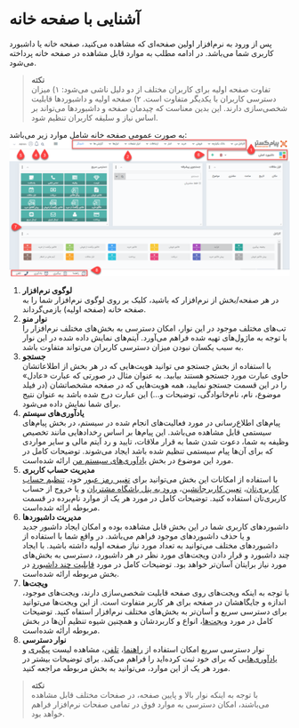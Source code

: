 # آشنایی با صفحه خانه
پس از ورود به نرم‌افزار اولین صفحه‌ای که مشاهده می‌کنید، صفحه خانه یا داشبورد کاربری شما می‌باشد. در ادامه مطلب به موارد قابل مشاهده در صفحه خانه پرداخته می‌شود.<br>
> **نکته**<br>
> تفاوت صفحه اولیه برای کاربران مختلف از دو دلیل ناشی می‌شود: ۱) میزان دسترسی کاربران با یکدیگر متفاوت است. ۲) صفحه اولیه و داشبوردها قابلیت شخصی‌سازی دارند. این بدین معناست که چیدمان صفحه و داشبوردها می‌تواند بر اساس نیاز و سلیقه کاربران تنظیم شود.<br>

به صورت عمومی صفحه خانه شامل موارد زیر می‌باشد:
![تصویر صفحه خانه](./Images/standard-home-page-2.7.5.png)<br>

1. **لوگوی نرم‌افزار**<br>
در هر صفحه/بخش از نرم‌افزار که باشید، کلیک بر روی لوگوی نرم‌افزار شما را به صفحه خانه (صفحه اولیه) بازمی‌گرداند.<br>
2. **نوار منو**<br>
تب‌های مختلف موجود در این نوار، امکان دسترسی به بخش‌های مختلف نرم‌افزار را با توجه به ماژول‌های تهیه شده فراهم می‌آورد. آیتم‌های نمایش داده شده در این نوار به سبب یکسان نبودن میزان دسترسی کاربران می‌تواند متفاوت باشد.<br>
3. **جستجو**<br>
با استفاده از بخش جستجو می توانید هویت‌هایی که در هر بخش از اطلاعاتشان حاوی عبارت مورد جستجو هستند بیابید. به عنوان مثال در صورتی که عبارت «عادل» را در این قسمت جستجو نمایید،‌ همه هویت‌هایی که در صفحه مشخصاتشان (در فیلد موضوع، نام، نام‌خانوادگی، توضیحات و...) این عبارت درج شده باشد به عنوان نتیج برای شما نمایش داده می‌شود.<br>
4. **یادآوری‌های سیستم**<br>
پیام‌های اطلاع‌رسانی در مورد فعالیت‌های انجام شده در سیستم، در بخش پیام‌های سیستمی قابل مشاهده می‌باشد.
این پیام‌ها بر اساس رخدادهایی مانند تخصیص وظیفه به شما، دعوت شدن شما به قرار ملاقات، تایید و رد آیتم مالی و سایر مواردی که برای آن‌ها پیام سیستمی تنظیم شده باشد ایجاد می‌شوند. توضیحات کامل در مورد این موضوع در بخش [یادآوری‌های سیستم من](https://github.com/1stco/PayamGostarDocs/blob/master/Help/home/NotificationManagement2.6.0.md) ارائه شده‌است.<br>
5. **مدیریت حساب کاربری**<br>
با استفاده از امکانات این بخش می‌توانید برای [تغییر رمز عبور](https://github.com/1stco/PayamGostarDocs/blob/master/Help/home/UserPasswordChange.md) خود، [تنظیم حساب کاربری‌تان](https://github.com/1stco/PayamGostarDocs/blob/master/Help/home/MySetting.md)، [تعیین کاربرجانشین](https://github.com/1stco/PayamGostarDocs/blob/master/Help/home/SurrogateUser2.5.6.md)، [ورود به پنل باشگاه مشتریان](https://github.com/1stco/PayamGostarDocs/blob/master/Help/home/ClubUserAccount.md) و یا خروج از حساب کاربری‌تان استفاده کنید. توضیحات کامل در مورد هر یک از موارد نام‌برده در قسمت مربوطه ارائه شده‌است.<br>
6. **مدیریت داشبوردها**<br>
داشبوردهای کاربری شما در این بخش قابل مشاهده بوده و امکان ایجاد داشبور جدید و یا حذف داشبوردهای موجود فراهم می‌باشد. در واقع شما با استفاده از داشبوردهای مختلف می‌توانید به تعداد مورد نیاز صفحه اولیه داشته باشید. با ایجاد چند داشبورد و قرار دادن ویجت‌های مورد نظر در هر داشبورد، دسترسی به بخش‌های مورد نیاز برایتان آسان‌تر خواهد بود. توضیحات کامل در مورد [قابلیت چند داشبورد](https://github.com/1stco/PayamGostarDocs/blob/master/Help/home/MultiDashboard.md) در بخش مربوطه ارائه شده‌است.<br>
7. **ویجت‌ها**<br>
با توجه به اینکه ویجت‌های روی صفحه قابلیت شخصی‌سازی دارند، ویجت‌های موجود،‌ اندازه و جایگاهشان در صفحه برای هر کاربر متفاوت است. از این ویجت‌ها می‌توانید برای دسترسی سریع و آسان‌تر به بخش‌های مختلف نرم‌افزار استفاه کنید. توضیحات کامل در مورد [ویجت‌ها]()، انواع و کاربردشان و همچنین شیوه تنظیم‌ آن‌ها در بخش مربوطه ارائه شده‌است.<br>
8. **نوار دسترسی**<br>
 نوار دسترسی سریع امکان استفاده از [راهنما](https://github.com/1stco/PayamGostarDocs/blob/master/Help/home/Storytelling/Guide/Guide.md)، [تلفن](https://github.com/1stco/PayamGostarDocs/blob/master/Help/home/Storytelling/Phone/PhoneInAccessBar.md)، مشاهده لیست [پیگیری](https://github.com/1stco/PayamGostarDocs/blob/master/Help/home/Storytelling/Followup/followup.md) و [یادآوری‌ها](https://help.payamgostar.com/docs/UserGetStarted/%D9%85%D8%B4%D8%A7%D9%87%D8%AF%D9%87-%D9%84%DB%8C%D8%B3%D8%AA-%DB%8C%D8%A7%D8%AF%D8%A2%D9%88%D8%B1%DB%8C%E2%80%8C%D9%87%D8%A7_didb131b77-eeaf-473e-9ba8-998d1f76b81a)یی که برای خود ثبت کرده‌اید را فراهم می‌کند. برای توضیحات بیشتر در مورد هر یک از این موارد،‌ می‌توانید به بخش مربوطه مراجعه کنید.<br>

> **نکته**<br>
> با توجه به اینکه نوار بالا و پایین صفحه، در صفحات مختلف قابل مشاهده می‌باشند، امکان دسترسی به موارد فوق در تمامی صفحات نرم‌افزار فراهم خواهد بود.<br>
